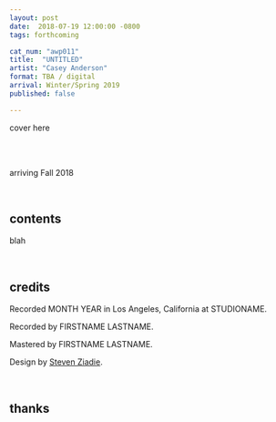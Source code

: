 ```yaml
---
layout: post
date:  2018-07-19 12:00:00 -0800
tags: forthcoming

cat_num: "awp011"
title:  "UNTITLED"
artist: "Casey Anderson"
format: TBA / digital
arrival: Winter/Spring 2019
published: false

---
```


cover here

<br/>

<br/>arriving Fall 2018

<br/>

## contents

blah

<br/>

## credits

Recorded MONTH YEAR in Los Angeles, California at STUDIONAME.

Recorded by FIRSTNAME LASTNAME.

Mastered by FIRSTNAME LASTNAME.

Design by [Steven Ziadie](http://s-ziadie.com/).

<br/>

## thanks
